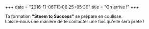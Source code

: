 +++
date = "2016-11-06T13:00:25+05:30"
title = "On arrive !"
+++

Ta formation **"Steem to Success"** se prépare en coulisse.  
Laisse-nous une manière de te contacter une fois qu'elle sera prête !